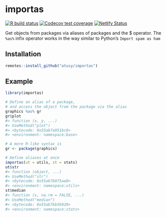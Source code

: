 
<!-- README.md is generated from README.Rmd. Please edit that file -->

# importas

<!-- badges: start -->

[![R build
status](https://github.com/atusy/importas/workflows/R-CMD-check/badge.svg)](https://github.com/atusy/importas)
[![Codecov test
coverage](https://codecov.io/gh/atusy/importas/branch/master/graph/badge.svg)](https://codecov.io/gh/atusy/importas?branch=master)
[![Netlify
Status](https://api.netlify.com/api/v1/badges/8604d4c3-52cf-4be2-b434-ef08bc394150/deploy-status)](https://app.netlify.com/sites/importas/deploys)
<!-- badges: end -->

Get objects from packages via aliases of packages and the $ operator.
The `%as%` infix operator works in the way similar to Python’s `Import
spam as ham`

## Installation

``` r
remotes::install_github("atusy/importas")
```

## Example

``` r
library(importas)

# Define an alias of a package, 
# and access the object from the package via the alias
graphics %as% gr
gr$plot
#> function (x, y, ...) 
#> UseMethod("plot")
#> <bytecode: 0x55ab7a951bc8>
#> <environment: namespace:base>

# A more R-like syntax is
gr <- package(graphics)

# Define aliases at once
importas(ut = utils, st = stats)
ut$str
#> function (object, ...) 
#> UseMethod("str")
#> <bytecode: 0x55ab7b075ae0>
#> <environment: namespace:utils>
st$median
#> function (x, na.rm = FALSE, ...) 
#> UseMethod("median")
#> <bytecode: 0x55ab7bb5b920>
#> <environment: namespace:stats>
```
